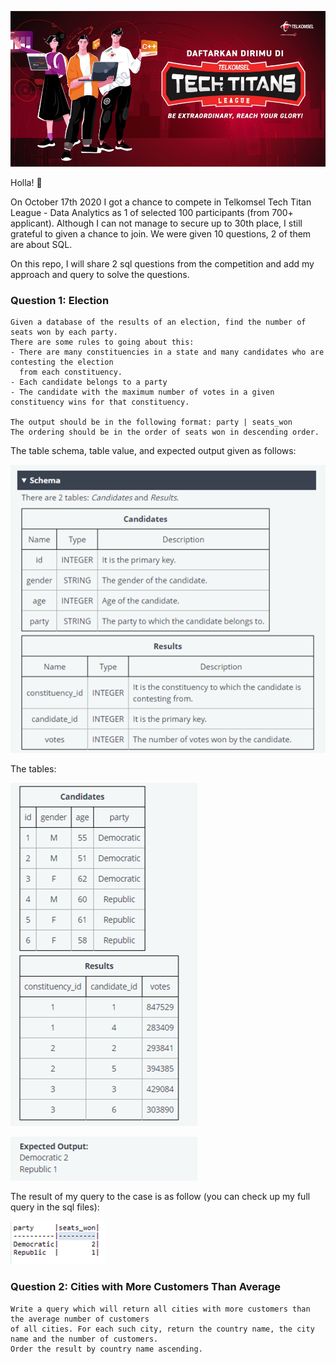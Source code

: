 ![logo](./png/logo.png)
  
Holla! 👋

On October 17th 2020 I got a chance to compete in Telkomsel Tech Titan League - Data Analytics as 1 of selected 100 participants (from 700+ applicant).
Although I can not manage to secure up to 30th place, I still grateful to given a chance to join. We were given 10 questions, 2 of them are about SQL.

On this repo, I will share 2 sql questions from the competition and add my approach and query to solve the questions.

### Question 1: Election

 ```
 Given a database of the results of an election, find the number of seats won by each party. 
 There are some rules to going about this:
 - There are many constituencies in a state and many candidates who are contesting the election 
   from each constituency.
 - Each candidate belongs to a party
 - The candidate with the maximum number of votes in a given constituency wins for that constituency.
 
 The output should be in the following format: party | seats_won
 The ordering should be in the order of seats won in descending order.
 ```
The table schema, table value, and expected output given as follows:

![schema1](./png/schema1.png)

The tables:

![table1](./png/table1.png)

![output1](./png/output1.png)

The result of my query to the case is as follow (you can check up my full query in the sql files):

![result1](./png/result1.png)

### Question 2: Cities with More Customers Than Average

```
Write a query which will return all cities with more customers than the average number of customers 
of all cities. For each such city, return the country name, the city name and the number of customers. 
Order the result by country name ascending.
```
